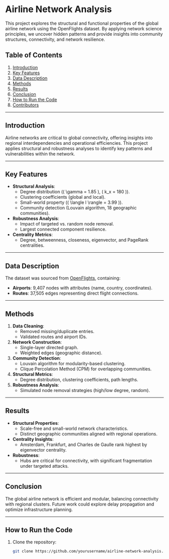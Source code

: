 # Airline Network Analysis

This project explores the structural and functional properties of the global airline network using the OpenFlights dataset. By applying network science principles, we uncover hidden patterns and provide insights into community structures, connectivity, and network resilience.

## Table of Contents
1. [Introduction](#introduction)
2. [Key Features](#key-features)
3. [Data Description](#data-description)
4. [Methods](#methods)
5. [Results](#results)
6. [Conclusion](#conclusion)
7. [How to Run the Code](#how-to-run-the-code)
8. [Contributors](#contributors)

---

## Introduction
Airline networks are critical to global connectivity, offering insights into regional interdependencies and operational efficiencies. This project applies structural and robustness analyses to identify key patterns and vulnerabilities within the network.

---

## Key Features
- **Structural Analysis**:
  - Degree distribution (\( \gamma = 1.85 \), \( k_x = 180 \)).
  - Clustering coefficients (global and local).
  - Small-world property (\( \langle l \rangle = 3.99 \)).
  - Community detection (Louvain algorithm, 18 geographic communities).
- **Robustness Analysis**:
  - Impact of targeted vs. random node removal.
  - Largest connected component resilience.
- **Centrality Metrics**:
  - Degree, betweenness, closeness, eigenvector, and PageRank centralities.

---

## Data Description
The dataset was sourced from [OpenFlights](https://openflights.org/), containing:
- **Airports**: 9,407 nodes with attributes (name, country, coordinates).
- **Routes**: 37,505 edges representing direct flight connections.

---

## Methods
1. **Data Cleaning**:
   - Removed missing/duplicate entries.
   - Validated routes and airport IDs.
2. **Network Construction**:
   - Single-layer directed graph.
   - Weighted edges (geographic distance).
3. **Community Detection**:
   - Louvain algorithm for modularity-based clustering.
   - Clique Percolation Method (CPM) for overlapping communities.
4. **Structural Metrics**:
   - Degree distribution, clustering coefficients, path lengths.
5. **Robustness Analysis**:
   - Simulated node removal strategies (high/low degree, random).

---

## Results
- **Structural Properties**:
  - Scale-free and small-world network characteristics.
  - Distinct geographic communities aligned with regional operations.
- **Centrality Insights**:
  - Amsterdam, Frankfurt, and Charles de Gaulle rank highest by eigenvector centrality.
- **Robustness**:
  - Hubs are critical for connectivity, with significant fragmentation under targeted attacks.

---

## Conclusion
The global airline network is efficient and modular, balancing connectivity with regional clusters. Future work could explore delay propagation and optimize infrastructure planning.

---

## How to Run the Code
1. Clone the repository:
   ```bash
   git clone https://github.com/yourusername/airline-network-analysis.git
